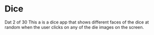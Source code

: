 # Dice
Dat 2 of 30
This a is a dice app that shows different faces of the dice at random when the user clicks
on any of the die images on the screen.